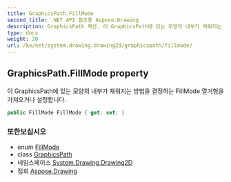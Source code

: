 ```yaml
---
title: GraphicsPath.FillMode
second_title: .NET API 참조용 Aspose.Drawing
description: GraphicsPath 재산. 이 GraphicsPath에 있는 모양의 내부가 채워지는 방법을 결정하는 FillMode 열거형을 가져오거나 설정합니다.
type: docs
weight: 20
url: /ko/net/system.drawing.drawing2d/graphicspath/fillmode/
---
```

## GraphicsPath.FillMode property

이 GraphicsPath에 있는 모양의 내부가 채워지는 방법을 결정하는 FillMode 열거형을 가져오거나 설정합니다.

```csharp
public FillMode FillMode { get; set; }
```

### 또한보십시오

* enum [FillMode](../../fillmode/)
* class [GraphicsPath](../)
* 네임스페이스 [System.Drawing.Drawing2D](../../graphicspath/)
* 집회 [Aspose.Drawing](../../../)


